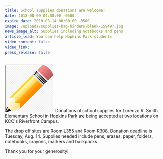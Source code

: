 ```yaml
---
title: School supplies donations are welcome!
date: 2018-08-09 04:58:00 -0500
expire_date: 2018-08-14 00:00:00 -0500
image: /uploads/supplies-bag-binders-blank-159497.jpg
news_image_alt: Supplies including notebooks and pens
article_lead: You can help Hopkins Park students
video_content: false
video_link:
press_release: false
---
```


![](/uploads/pencil150x150.JPG)&nbsp; Donations of school supplies for Lorenzo R. Smith Elementary School in Hopkins Park are being accepted at two locations on KCC's Riverfront Campus.

The drop off sites are Room L355 and Room R308. Donation deadline is Tuesday, Aug. 14. Supplies needed include pens, erases, paper, folders, notebooks, crayons, markers and backpacks.&nbsp;

Thank you for your generosity!
